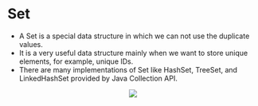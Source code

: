 # Set

- A Set is a special data structure in which we can not use the duplicate values.
- It is a very useful data structure mainly when we want to store unique elements, for example, unique IDs.
- There are many implementations of Set like HashSet, TreeSet, and LinkedHashSet provided by Java Collection API.

<p align="center">
<img src="https://user-images.githubusercontent.com/13514156/189378917-e09bb5f6-3baf-49fb-9432-267ab7489829.png">
</p>
